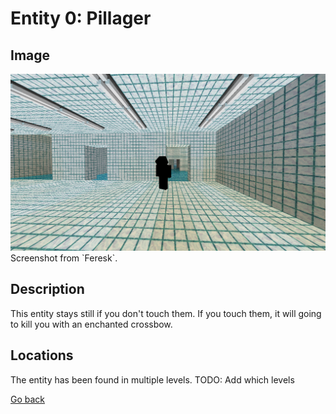 # Entity 0: Pillager

## Image
<img src="./img/Entity_0.png" />
Screenshot from `Feresk`.

## Description
This entity stays still if you don't touch them. If you touch them, it will going to kill you with an enchanted crossbow.

## Locations
The entity has been found in multiple levels.
TODO: Add which levels

<a href="./Entities.md">Go back</a>